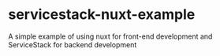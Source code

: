 # servicestack-nuxt-example
A simple example of using nuxt for front-end development and ServiceStack for backend development
